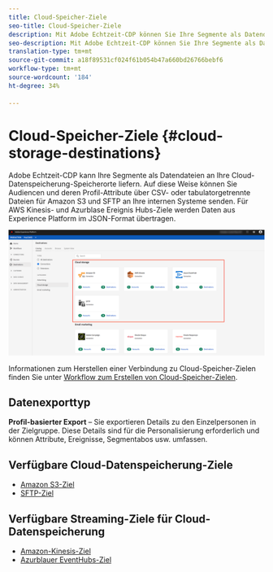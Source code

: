 ```yaml
---
title: Cloud-Speicher-Ziele
seo-title: Cloud-Speicher-Ziele
description: Mit Adobe Echtzeit-CDP können Sie Ihre Segmente als Datendateien an Ihre Amazon S3-, AWS Kinesis-, Azurblauen Ereignis-Hubs- oder SFTP-Cloud-Datenspeicherung-Standorte senden.
seo-description: Mit Adobe Echtzeit-CDP können Sie Ihre Segmente als Datendateien an Ihre Amazon S3-, AWS Kinesis-, Azurblauen Ereignis-Hubs- oder SFTP-Cloud-Datenspeicherung-Standorte senden.
translation-type: tm+mt
source-git-commit: a18f89531cf024f61b054b47a660bd26766bebf6
workflow-type: tm+mt
source-wordcount: '184'
ht-degree: 34%

---
```



# Cloud-Speicher-Ziele {#cloud-storage-destinations}

Adobe Echtzeit-CDP kann Ihre Segmente als Datendateien an Ihre Cloud-Datenspeicherung-Speicherorte liefern. Auf diese Weise können Sie Audiencen und deren Profil-Attribute über CSV- oder tabulatorgetrennte Dateien für Amazon S3 und SFTP an Ihre internen Systeme senden. Für AWS Kinesis- und Azurblase Ereignis Hubs-Ziele werden Daten aus Experience Platform im JSON-Format übertragen.

![Adobe-Cloud-Speicher-Ziele](/help/rtcdp/destinations/assets/cloud-storage-destinations.png)

Informationen zum Herstellen einer Verbindung zu Cloud-Speicher-Zielen finden Sie unter [Workflow zum Erstellen von Cloud-Speicher-Zielen](/help/rtcdp/destinations/cloud-storage-destinations-workflow.md).

## Datenexporttyp

**Profil-basierter Export** – Sie exportieren Details zu den Einzelpersonen in der Zielgruppe. Diese Details sind für die Personalisierung erforderlich und können Attribute, Ereignisse, Segmentabos usw. umfassen.

## Verfügbare Cloud-Datenspeicherung-Ziele

* [Amazon S3-Ziel](/help/rtcdp/destinations/amazon-s3-destination.md)
* [SFTP-Ziel](/help/rtcdp/destinations/sftp-destination.md)

## Verfügbare Streaming-Ziele für Cloud-Datenspeicherung

* [Amazon-Kinesis-Ziel](/help/rtcdp/destinations/amazon-kinesis-destination.md)
* [Azurblauer EventHubs-Ziel](/help/rtcdp/destinations/azure-event-hubs-destination.md)